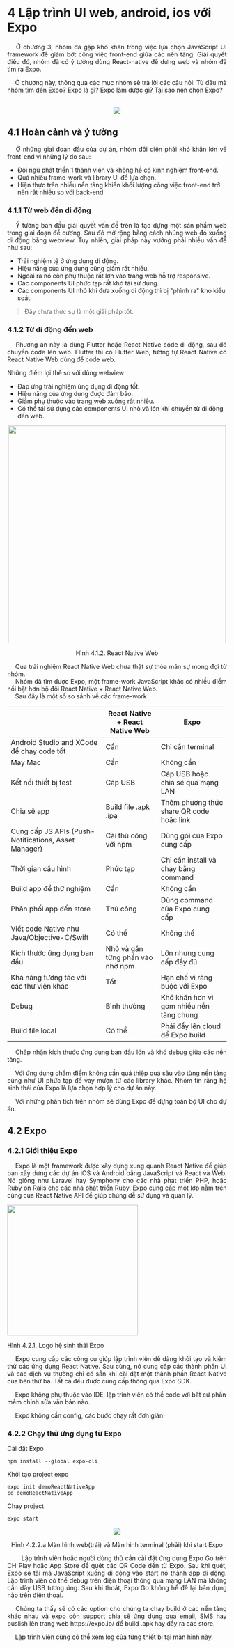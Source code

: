 # **4 Lập trình UI web, android, ios với Expo**

<p style='text-align: justify;'>
&emsp;
Ở chương 3, nhóm đã gặp khó khăn trong việc lựa chọn JavaScript UI framework
để giảm bớt công việc front-end giữa các nền tảng.
Giải quyết điều đó, nhóm đã có ý tưởng dùng React-native để dựng web 
và nhóm đã tìm ra Expo.
</p>

<p style='text-align: justify;'>
&emsp;
Ở chương này, thông qua các mục nhóm sẽ trả lời các câu hỏi:
Từ đâu mà nhóm tìm đến Expo?
Expo là gì? 
Expo làm được gì?
Tại sao nên chọn Expo?
</p>

</br>

<center>
  <img src="https://github.com/datai999/thesis-document/blob/main/report/src/chapter_4_expo/img/rocket.png?raw=true">
</center>

<div style="page-break-after: always;"></div>

## **4.1 Hoàn cảnh và ý tưởng**

<p style='text-align: justify;'>
&emsp;
Ở những giai đoạn đầu của dự án, nhóm đối diện phải khó khăn lớn về front-end vì những lý do sau:
</p>

- Đội ngũ phát triển 1 thành viên và không hề có kinh nghiệm front-end.
- Quá nhiều frame-work và library UI để lựa chọn.
- Hiện thực trên nhiều nền tảng khiến khối lượng công việc front-end trở nên rất nhiều so với back-end.

### **4.1.1 Từ web đến di động**

<p style='text-align: justify;'>
&emsp;
Ý tưởng ban đầu giải quyết vấn đề trên là tạo dựng một sản phẩm web trong giai đoạn đề cương.
Sau đó mở rộng bằng cách nhúng web đó xuống di động bằng webview.
Tuy nhiên, giải pháp này vướng phải nhiều vấn đề như sau:
</p>

- Trải nghiệm tệ ở ứng dụng di động.
- Hiệu năng của ứng dụng cũng giảm rất nhiều.
- Ngoài ra nó còn phụ thuộc rất lớn vào trang web hỗ trợ responsive.
- Các components UI phức tạp rất khó tái sử dụng.
- Các components UI nhỏ khi đưa xuống di động thì bị "phình ra" khó kiểu soát.

> Đây chưa thực sự là một giải pháp tốt.

### **4.1.2 Từ di động đến web**

<p style='text-align: justify;'>
&emsp;
Phương án này là dùng Flutter hoặc React Native code di động, sau đó chuyển code lên web.
Flutter thì có Flutter Web, tương tự React Native có React Native Web dùng để code web.
</p>

Những điểm lợi thế so với dùng webview

- Đáp ứng trải nghiệm ứng dụng di động tốt.
- Hiệu năng của ứng dụng được đảm bảo.
- Giảm phụ thuộc vào trang web xuống rất nhiều.
- Có thể tái sử dụng các components UI nhỏ và lớn khi chuyển từ di động đến web.

<center>
  <img width="500" src="https://github.com/datai999/thesis-document/blob/main/report/src/chapter_4_expo/img/react-native-web.png?raw=true">
  <p>Hình 4.1.2. React Native Web</p>
</center>

<div style="page-break-after: always;"></div>

<p style='text-align: justify;'>
&emsp;
Qua trải nghiệm React Native Web chưa thật sự thỏa mãn sự mong đợi từ nhóm.
</br>
&emsp;
Nhóm đã tìm được Expo, một frame-work JavaScript khác có nhiều điểm nổi bật hơn bộ đôi React Native + React Native Web.
</br>
&emsp;
Sau đây là một số so sánh về các frame-work
</p>

|                                                      | React Native + React Native Web  | Expo                                     |
| ---------------------------------------------------- | -------------------------------- | ---------------------------------------- |
| Android Studio and XCode để chạy code tốt            | Cần                              | Chỉ cần terminal                         |
| Máy Mac                                              | Cần                              | Không cần                                |
| Kết nối thiết bị test                                | Cáp USB                          | Cáp USB hoặc chia sẽ qua mạng LAN        |
| Chia sẽ app                                          | Build file .apk .ipa             | Thêm phương thức share QR code hoặc link |
| Cung cấp JS APIs (Push-Notifications, Asset Manager) | Cài thủ công với npm             | Dùng gói của Expo cung cấp               |
| Thời gian cấu hình                                   | Phức tạp                         | Chỉ cần install và chạy bằng command     |
| Build app để thử nghiệm                              | Cần                              | Không cần                                |
| Phân phối app đến store                              | Thủ công                         | Dùng command của Expo cung cấp           |
| Viết code Native như Java/Objective-C/Swift          | Có thể                           | Không thể                                |
| Kích thước ứng dụng ban đầu                          | Nhỏ và gắn từng phần vào nhờ npm | Lớn nhưng cung cấp đầy đủ                |
| Khả năng tương tác với các thư viện khác             | Tốt                              | Hạn chế vì ràng buộc với Expo            |
| Debug                                                | Bình thường                      | Khó khăn hơn vì gom nhiều nền tảng chung |
| Build file local                                     | Có thể                           | Phải đẩy lên cloud để Expo build         |

<p style='text-align: justify;'>
&emsp;
Chấp nhận kích thước ứng dụng ban đầu lớn và khó debug giữa các nền tảng.
</p>

<p style='text-align: justify;'>
&emsp;
Với ứng dụng chấm điểm không cần quá thiệp quá sâu vào từng nền tảng cũng như UI phức tạp để vay mượn từ các library khác.
Nhóm tin rằng hệ sinh thái của Expo là lựa chọn hợp lý cho dự án này.
</p>

<p style='text-align: justify;'>
&emsp;
Với những phân tích trên nhóm sẽ dùng Expo để dựng toàn bộ UI cho dự án.
</p>

<div style="page-break-after: always;"></div>

## **4.2 Expo**

### **4.2.1 Giới thiệu Expo**

<p style='text-align: justify;'>
&emsp;
Expo là một framework được xây dựng xung quanh React Native để giúp bạn xây dựng các dự án iOS và Android bằng JavaScript và React và Web.
Nó giống như Laravel hay Symphony cho các nhà phát triển PHP, hoặc Ruby on Rails cho các nhà phát triển Ruby. 
Expo cung cấp một lớp nằm trên cùng của React Native API để giúp chúng dễ sử dụng và quản lý.

</p

<center>
  <img width="300" src="https://github.com/datai999/thesis-document/blob/main/report/src/chapter_4_expo/img/expo.png?raw=true">
  <p>Hình 4.2.1. Logo hệ sinh thái Expo</p>
</center>

<p style='text-align: justify;'>
&emsp;
Expo cung cấp các công cụ giúp lập trình viên dễ dàng khởi tạo và kiểm thử các ứng dụng React Native. 
Sau cùng, nó cung cấp các thành phần UI và các dịch vụ thường chỉ có sẵn khi cài đặt một thành phần React Native của bên thứ ba. 
Tất cả đều được cung cấp thông qua Expo SDK.
</p

<p style='text-align: justify;'>
&emsp;
Expo không phụ thuộc vào IDE, lập trình viên có thể code với bất cứ phần mềm chỉnh sửa văn bản nào.
</p

<p style='text-align: justify;'>
&emsp;
Expo không cần config, các bước chạy rất đơn giản
</p

<div style="page-break-after: always;"></div>

### **4.2.2 Chạy thử ứng dụng từ Expo**

Cài đặt Expo

```
npm install --global expo-cli
```

Khởi tạo project expo

```
expo init demoReactNativeApp
cd demoReactNativeApp
```

Chạy project

```
expo start
```

<center>
  <img src="https://github.com/datai999/thesis-document/blob/main/report/src/chapter_4_expo/img/start.png?raw=true">
  <p>Hình 4.2.2.a Màn hình web(trái) và Màn hình terminal (phải) khi start Expo</p>
</center>

<p style='text-align: justify;'>
&emsp;
&emsp;Lập trình viên hoặc người dùng thử cần cài đặt ứng dụng Expo Go trên CH Play hoặc App Store để quét các QR Code dến từ Expo.
Sau khi quét, Expo sẽ tải mã JavaScript xuống di động vào start nó thành app di động.
Lập trình viên có thể debug trên điện thoại thông qua mạng LAN mà không cần dây USB tương ứng.
Sau khi thoát, Expo Go không hề để lại bản dựng nào trên điện thoại.
</p>

<p style='text-align: justify;'>
&emsp;
Chúng ta thấy sẽ có các option cho chúng ta chạy build ở các nền tảng khác nhau và expo còn support chia sẽ ứng dụng qua email, SMS 
hay puslish lên trang web https://expo.io/ để build .apk hay đẩy ra các store.
</p>

<p style='text-align: justify;'>
&emsp;
Lập trình viên cũng có thể xem log của từng thiết bị tại màn hình này.
</p>

<div style="page-break-after: always;"></div>



